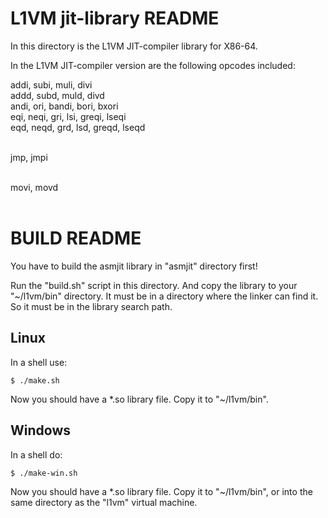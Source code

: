L1VM jit-library README
=======================
In this directory is the L1VM JIT-compiler library for X86-64.

In the L1VM JIT-compiler version are the following opcodes included:

addi, subi, muli, divi <br>
addd, subd, muld, divd <br>
andi, ori, bandi, bori, bxori <br>
eqi, neqi, gri, lsi, greqi, lseqi <br>
eqd, neqd, grd, lsd, greqd, lseqd <br><br>

jmp, jmpi <br><br>

movi, movd <br><br>


BUILD README
============
You have to build the asmjit library in "asmjit" directory first!

Run the "build.sh" script in this directory. And copy the library to your "~/l1vm/bin" directory.
It must be in a directory where the linker can find it. So it must be in the library search path.


Linux
-----
In a shell use:

```
$ ./make.sh
```

Now you should have a *.so library file. Copy it to "~/l1vm/bin".

Windows
-------
In a shell do:

```
$ ./make-win.sh
```

Now you should have a *.so library file. Copy it to "~/l1vm/bin", or into the same directory
as the "l1vm" virtual machine.
